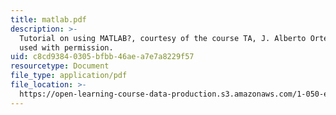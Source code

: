 ```yaml
---
title: matlab.pdf
description: >-
  Tutorial on using MATLAB?, courtesy of the course TA, J. Alberto Ortega, and
  used with permission.
uid: c8cd9384-0305-bfbb-46ae-a7e7a8229f57
resourcetype: Document
file_type: application/pdf
file_location: >-
  https://open-learning-course-data-production.s3.amazonaws.com/1-050-engineering-mechanics-i-fall-2007/c8cd93840305bfbb46aea7e7a8229f57_matlab.pdf
---
```

